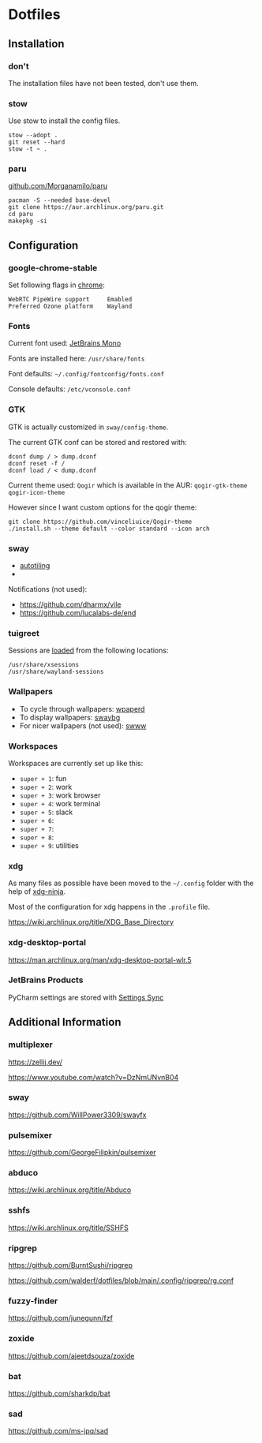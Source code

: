 # Dotfiles

## Installation

### don't

The installation files have not been tested, don't use them.

### stow

Use stow to install the config files.

```shell
stow --adopt .
git reset --hard
stow -t ~ .
```

### paru

[github.com/Morganamilo/paru](https://github.com/Morganamilo/paru#installation)

```shell
pacman -S --needed base-devel
git clone https://aur.archlinux.org/paru.git
cd paru
makepkg -si
```

## Configuration

### google-chrome-stable

Set following flags in [chrome](chrome://flags):
```
WebRTC PipeWire support		Emabled
Preferred Ozone platform	Wayland
```

### Fonts

Current font used: [JetBrains Mono](https://www.jetbrains.com/lp/mono)

Fonts are installed here: `/usr/share/fonts`

Font defaults: `~/.config/fontconfig/fonts.conf`

Console defaults: `/etc/vconsole.conf`

### GTK

GTK is actually customized in `sway/config-theme`.

The current GTK conf can be stored and restored with:
```shell
dconf dump / > dump.dconf
dconf reset -f /
dconf load / < dump.dconf
```

Current theme used: `Qogir` which is available in the AUR:
`qogir-gtk-theme qogir-icon-theme`

However since I want custom options for the qogir theme:
```shell
git clone https://github.com/vinceliuice/Qogir-theme
./install.sh --theme default --color standard --icon arch
```

### sway

- [autotiling](https://github.com/nwg-piotr/autotiling)
- 

Notifications (not used):
- https://github.com/dharmx/vile
- https://github.com/lucalabs-de/end

### tuigreet

Sessions are [loaded](https://github.com/apognu/tuigreet#sessions) from the following locations:
```
/usr/share/xsessions
/usr/share/wayland-sessions
```

### Wallpapers

- To cycle through wallpapers: [wpaperd](https://github.com/danyspin97/wpaperd)
- To display wallpapers: [swaybg](https://github.com/swaywm/swaybg)
- For nicer wallpapers (not used): [swww](https://github.com/Horus645/swww)

### Workspaces

Workspaces are currently set up like this:
- `super + 1`: fun
- `super + 2`: work
- `super + 3`: work browser
- `super + 4`: work terminal
- `super + 5`: slack
- `super + 6`:
- `super + 7`:
- `super + 8`:
- `super + 9`: utilities

### xdg

As many files as possible have been moved to the `~/.config` folder with the help of 
[xdg-ninja](https://github.com/b3nj5m1n/xdg-ninja).

Most of the configuration for xdg happens in the `.profile` file.

https://wiki.archlinux.org/title/XDG_Base_Directory

### xdg-desktop-portal

https://man.archlinux.org/man/xdg-desktop-portal-wlr.5

### JetBrains Products

PyCharm settings are stored with
[Settings Sync](https://www.jetbrains.com/help/pycharm/sharing-your-ide-settings.html#IDE_settings_sync)

## Additional Information

### multiplexer
https://zellij.dev/

https://www.youtube.com/watch?v=DzNmUNvnB04

### sway
https://github.com/WillPower3309/swayfx

### pulsemixer
https://github.com/GeorgeFilipkin/pulsemixer

### abduco
https://wiki.archlinux.org/title/Abduco

### sshfs
https://wiki.archlinux.org/title/SSHFS

### ripgrep
https://github.com/BurntSushi/ripgrep

https://github.com/walderf/dotfiles/blob/main/.config/ripgrep/rg.conf

### fuzzy-finder
https://github.com/junegunn/fzf

### zoxide
https://github.com/ajeetdsouza/zoxide

### bat
https://github.com/sharkdp/bat

### sad
https://github.com/ms-jpq/sad
